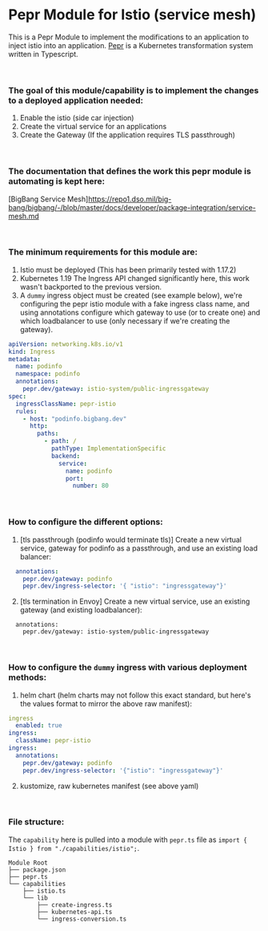 # Pepr Module for Istio (service mesh)

This is a Pepr Module to implement the modifications to an application to inject istio into an application. 
[Pepr](https://github.com/defenseunicorns/pepr) is a Kubernetes transformation system written in Typescript.

<br>

### The goal of this module/capability is to implement the changes to a deployed application needed:
1. Enable the istio (side car injection)
2. Create the virtual service for an applications
3. Create the Gateway (If the application requires TLS passthrough)

<br>

### The documentation that defines the work this pepr module is automating is kept here:
[BigBang Service Mesh]https://repo1.dso.mil/big-bang/bigbang/-/blob/master/docs/developer/package-integration/service-mesh.md

<br>

### The minimum requirements for this module are:
1. Istio must be deployed (This has been primarily tested with 1.17.2)
2. Kubernetes 1.19 The Ingress API changed significantly here, this work wasn't backported to the previous version.
3. A `dummy` ingress object must be created (see example below), we're configuring the pepr istio module with a fake ingress class name, and using annotations configure which gateway to use (or to create one) and which loadbalancer to use (only necessary if we're creating the gateway). 
```yaml
apiVersion: networking.k8s.io/v1
kind: Ingress
metadata:
  name: podinfo
  namespace: podinfo
  annotations:
    pepr.dev/gateway: istio-system/public-ingressgateway
spec:
  ingressClassName: pepr-istio
  rules:
    - host: "podinfo.bigbang.dev"
      http:
        paths:
          - path: /
            pathType: ImplementationSpecific
            backend:
              service:
                name: podinfo
                port:
                  number: 80
```

<br>

### How to configure the different options:
1. [tls passthrough (podinfo would terminate tls)] Create a new virtual service, gateway for podinfo as a passthrough, and use an existing load balancer:
```yaml
  annotations:
    pepr.dev/gateway: podinfo
    pepr.dev/ingress-selector: '{ "istio": "ingressgateway"}'

```
2. [tls termination in Envoy] Create a new virtual service, use an existing gateway (and existing loadbalancer):
```
  annotations:
    pepr.dev/gateway: istio-system/public-ingressgateway
```

<br>

### How to configure the `dummy` ingress with various deployment methods:
1. helm chart (helm charts may not follow this exact standard, but here's the values format to mirror the above raw manifest): 
```yaml
ingress
  enabled: true
ingress: 
  className: pepr-istio
ingress:
  annotations:
    pepr.dev/gateway: podinfo
    pepr.dev/ingress-selector: '{"istio": "ingressgateway"}'
```
2. kustomize, raw kubernetes manifest (see above yaml)

<br>

### File structure:
The `capability` here is pulled into a module with `pepr.ts` file as `import { Istio } from "./capabilities/istio";`.
```
Module Root
├── package.json
├── pepr.ts
└── capabilities
    ├── istio.ts
    └── lib
        ├── create-ingress.ts
        ├── kubernetes-api.ts
        └── ingress-conversion.ts
```
